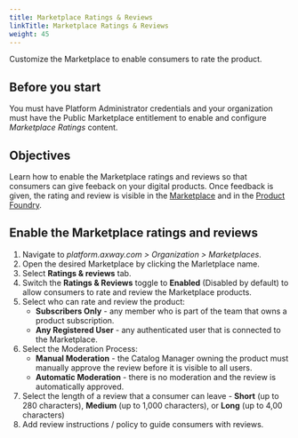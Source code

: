 ```yaml
---
title: Marketplace Ratings & Reviews
linkTitle: Marketplace Ratings & Reviews
weight: 45
---
```


Customize the Marketplace to enable consumers to rate the product.

## Before you start

You must have Platform Administrator credentials and your organization must have the Public Marketplace entitlement to enable and configure *Marketplace Ratings* content.

## Objectives

Learn how to enable the Marketplace ratings and reviews so that consumers can give feeback on your digital products. Once feedback is given, the rating and review is visible in the [Marketplace](/docs/manage_marketplace/consumer_experience/ratings_reviews) and in the [Product Foundry](/docs/manage_product_foundry/foundry_product_ratings_reviews).

## Enable the Marketplace ratings and reviews

1. Navigate to *platform.axway.com > Organization > Marketplaces*.
2. Open the desired Marketplace by clicking the Marletplace name.
3. Select **Ratings & reviews** tab.
4. Switch the **Ratings & Reviews** toggle to **Enabled** (Disabled by default) to allow consumers to rate and review the Marketplace products.
5. Select who can rate and review the product:
   * **Subscribers Only** - any member who is part of the team that owns a product subscription.
   * **Any Registered User** - any authenticated user that is connected to the Marketplace.
6. Select the Moderation Process:
   * **Manual Moderation** - the Catalog Manager owning the product must manually approve the review before it is visible to all users.
   * **Automatic Moderation** - there is no moderation and the review is automatically approved.
7. Select the length of a review that a consumer can leave - **Short** (up to 280 characters), **Medium** (up to 1,000 characters), or **Long** (up to 4,00 characters)
8. Add review instructions / policy to guide consumers with reviews.
